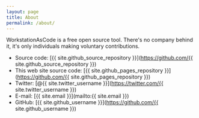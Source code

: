 ```yaml
---
layout: page
title: About
permalink: /about/
---
```


WorkstationAsCode is a free open source tool. There's no company behind it, it's only individuals making voluntary contributions.

* Source code: [{{ site.github_source_repository }}](https://github.com/{{ site.github_source_repository }})
* This web site source code: [{{ site.github_pages_repository }}](https://github.com/{{ site.github_pages_repository }})
* Twitter: [@{{ site.twitter_username }}](https://twitter.com/{{ site.twitter_username }})
* E-mail: [{{ site.email }}](mailto:{{ site.email }})
* GitHub: [{{ site.github_username }}](https://github.com/{{ site.github_username }})

